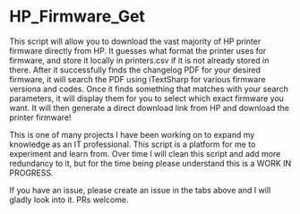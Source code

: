 # HP_Firmware_Get

This script will allow you to download the vast majority of HP printer firmware directly from HP.
It guesses what format the printer uses for firmware, and store it locally in printers.csv if it is not already stored in there.
After it successfully finds the changelog PDF for your desired firmware, it will search the PDF using iTextSharp for various firmware versiona and codes.
Once it finds something that matches with your search parameters, it will display them for you to select which exact firmware you want.
It will then generate a direct download link from HP and download the printer firmware!


This is one of many projects I have been working on to expand my knowledge as an IT professional.
This script is a platform for me to experiment and learn from.
Over time I will clean this script and add more redundancy to it, but for the time being please understand this is a WORK IN PROGRESS.

If you have an issue, please create an issue in the tabs above and I will gladly look into it.
PRs welcome.
